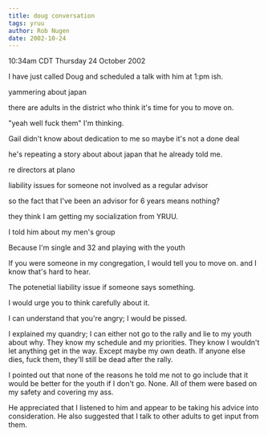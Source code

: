 ```yaml
---
title: doug conversation
tags: yruu
author: Rob Nugen
date: 2002-10-24
---
```


<p class=date>10:34am CDT Thursday 24 October 2002</p>

<p>I have just called Doug and scheduled a talk with him at 1:pm
ish.</p>

<p>yammering about japan</p>

there are adults in the district who think it's time for you to move on.

"yeah well fuck them" I'm thinking.

Gail didn't know about dedication to me so maybe it's not a done deal

he's repeating a story about about japan that he already told me.

re directors at plano

liability issues for someone not involved as a regular advisor

so the fact that I've been an advisor for 6 years means nothing?

they think I am getting my socialization from YRUU.

I told him about my men's group

Because I'm single and 32 and playing with the youth

If you were someone in my congregation, I would tell you to move on.
and I know that's hard to hear.

The potenetial liability issue if someone says something.

I would urge you to think carefully about it. 

I can understand that you're angry; I would be pissed.

<p>I explained my quandry; I can either not go to the rally and lie to
my youth about why.  They know my schedule and my priorities.  They
know I wouldn't let anything get in the way.  Except maybe my own
death.  If anyone else dies, fuck them, they'll still be dead after
the rally.</p>

<p>I pointed out that none of the reasons he told me not to go include
that it would be better for the youth if I don't go.  None.  All of
them were based on my safety and covering my ass.</p>

<p>He appreciated that I listened to him and appear to be taking his
advice into consideration.  He also suggested that I talk to other
adults to get input from them.</p>

